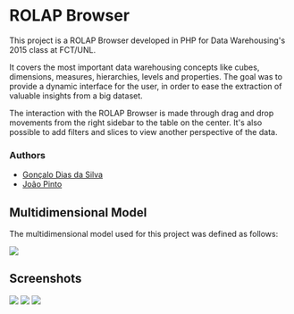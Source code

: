 # ROLAP Browser

This project is a ROLAP Browser developed in PHP for Data Warehousing's 2015 class at FCT/UNL.

It covers the most important data warehousing concepts like cubes, dimensions, measures, hierarchies, levels and properties. The goal was to provide a dynamic interface for the user, in order to ease the extraction of valuable insights from a big dataset.

The interaction with the ROLAP Browser is made through drag and drop movements from the right sidebar to the table on the center. It's also possible to add filters and slices to view another perspective of the data.

### Authors

* <a href="https://github.com/gdiasdasilva" target="_blank">Gonçalo Dias da Silva</a>
* <a href="https://github.com/joaopinto461" target="_blank">João Pinto</a>

## Multidimensional Model

The multidimensional model used for this project was defined as follows:

<img src="https://dl.dropboxusercontent.com/u/2937374/GitHub%20Images/dw3.png">

## Screenshots

<img src="https://dl.dropboxusercontent.com/u/2937374/GitHub%20Images/dw1.png">
<img src="https://dl.dropboxusercontent.com/u/2937374/GitHub%20Images/dw2.png">
<img src="https://dl.dropboxusercontent.com/u/2937374/GitHub%20Images/dw4.png">
